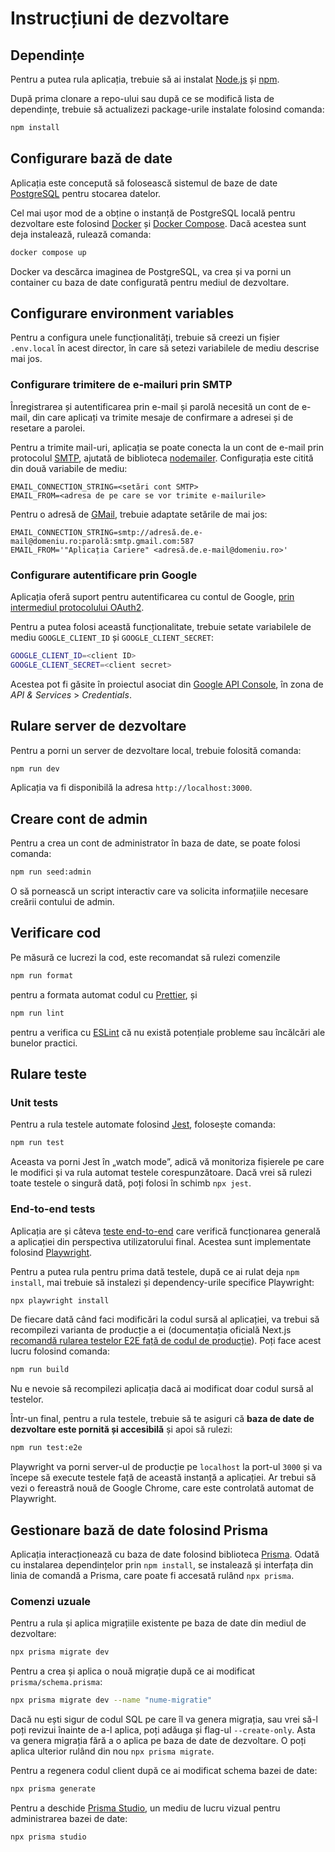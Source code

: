 # Instrucțiuni de dezvoltare

## Dependințe

Pentru a putea rula aplicația, trebuie să ai instalat [Node.js](https://nodejs.org/en/) și [npm](https://www.npmjs.com/).

După prima clonare a repo-ului sau după ce se modifică lista de dependințe,
trebuie să actualizezi package-urile instalate folosind comanda:

```sh
npm install
```

## Configurare bază de date

Aplicația este concepută să folosească sistemul de baze de date [PostgreSQL](https://www.postgresql.org/) pentru stocarea datelor.

Cel mai ușor mod de a obține o instanță de PostgreSQL locală pentru dezvoltare este folosind [Docker](https://www.docker.com/) și [Docker Compose](https://docs.docker.com/compose/). Dacă acestea sunt deja instalează, rulează comanda:

```sh
docker compose up
```

Docker va descărca imaginea de PostgreSQL, va crea și va porni un container cu baza de date configurată pentru mediul de dezvoltare.

## Configurare environment variables

Pentru a configura unele funcționalități, trebuie să creezi un fișier `.env.local` în acest director, în care să setezi variabilele de mediu descrise mai jos.

### Configurare trimitere de e-mailuri prin SMTP

Înregistrarea și autentificarea prin e-mail și parolă necesită un cont de e-mail, din care aplicați va trimite mesaje de confirmare a adresei și de resetare a parolei.

Pentru a trimite mail-uri, aplicația se poate conecta la un cont de e-mail prin protocolul [SMTP](https://en.wikipedia.org/wiki/Simple_Mail_Transfer_Protocol), ajutată de biblioteca [nodemailer](https://nodemailer.com/). Configurația este citită din două variabile de mediu:

```
EMAIL_CONNECTION_STRING=<setări cont SMTP>
EMAIL_FROM=<adresa de pe care se vor trimite e-mailurile>
```

Pentru o adresă de [GMail](https://gmail.com/), trebuie adaptate setările de mai jos:

```
EMAIL_CONNECTION_STRING=smtp://adresă.de.e-mail@domeniu.ro:parolă:smtp.gmail.com:587
EMAIL_FROM='"Aplicația Cariere" <adresă.de.e-mail@domeniu.ro>'
```

### Configurare autentificare prin Google

Aplicația oferă suport pentru autentificarea cu contul de Google, [prin intermediul protocolului OAuth2](https://developers.google.com/identity/protocols/oauth2).

Pentru a putea folosi această funcționalitate, trebuie setate variabilele de mediu `GOOGLE_CLIENT_ID` și `GOOGLE_CLIENT_SECRET`:

```sh
GOOGLE_CLIENT_ID=<client ID>
GOOGLE_CLIENT_SECRET=<client secret>
```

Acestea pot fi găsite în proiectul asociat din [Google API Console](https://console.developers.google.com/), în zona de _API & Services_ > _Credentials_.

## Rulare server de dezvoltare

Pentru a porni un server de dezvoltare local, trebuie folosită comanda:

```sh
npm run dev
```

Aplicația va fi disponibilă la adresa `http://localhost:3000`.

## Creare cont de admin

Pentru a crea un cont de administrator în baza de date, se poate folosi comanda:

```sh
npm run seed:admin
```

O să pornească un script interactiv care va solicita informațiile necesare creării contului de admin.

## Verificare cod

Pe măsură ce lucrezi la cod, este recomandat să rulezi comenzile

```sh
npm run format
```

pentru a formata automat codul cu [Prettier](https://prettier.io/), și

```sh
npm run lint
```

pentru a verifica cu [ESLint](https://eslint.org/) că nu există potențiale probleme
sau încălcări ale bunelor practici.

## Rulare teste

### Unit tests

Pentru a rula testele automate folosind [Jest](https://jestjs.io/), folosește comanda:

```sh
npm run test
```

Aceasta va porni Jest în „watch mode”, adică vă monitoriza fișierele pe care le modifici și va rula automat testele corespunzătoare. Dacă vrei să rulezi toate testele o singură dată, poți folosi în schimb `npx jest`.

### End-to-end tests

Aplicația are și câteva [teste end-to-end](https://smartbear.com/learn/automated-testing/what-is-end-to-end-testing/) care verifică funcționarea generală a aplicației din perspectiva utilizatorului final. Acestea sunt implementate folosind [Playwright](https://playwright.dev/).

Pentru a putea rula pentru prima dată testele, după ce ai rulat deja `npm install`, mai trebuie să instalezi și dependency-urile specifice Playwright:

```sh
npx playwright install
```

De fiecare dată când faci modificări la codul sursă al aplicației, va trebui să recompilezi varianta de producție a ei (documentația oficială Next.js [recomandă rularea testelor E2E față de codul de producție](https://nextjs.org/docs/testing#running-your-playwright-tests)). Poți face acest lucru folosind comanda:

```sh
npm run build
```

Nu e nevoie să recompilezi aplicația dacă ai modificat doar codul sursă al testelor.

Într-un final, pentru a rula testele, trebuie să te asiguri că **baza de date de dezvoltare este pornită și accesibilă** și apoi să rulezi:

```sh
npm run test:e2e
```

Playwright va porni server-ul de producție pe `localhost` la port-ul `3000` și va începe să execute testele față de această instanță a aplicației. Ar trebui să vezi o fereastră nouă de Google Chrome, care este controlată automat de Playwright.

## Gestionare bază de date folosind Prisma

Aplicația interacționează cu baza de date folosind biblioteca [Prisma](https://www.prisma.io/). Odată cu instalarea dependințelor prin `npm install`, se instalează și interfața din linia de comandă a Prisma, care poate fi accesată rulând `npx prisma`.

### Comenzi uzuale

Pentru a rula și aplica migrațiile existente pe baza de date din mediul de dezvoltare:

```sh
npx prisma migrate dev
```

Pentru a crea și aplica o nouă migrație după ce ai modificat `prisma/schema.prisma`:

```sh
npx prisma migrate dev --name "nume-migratie"
```

Dacă nu ești sigur de codul SQL pe care îl va genera migrația, sau vrei să-l poți revizui înainte de a-l aplica, poți adăuga și flag-ul `--create-only`. Asta va genera migrația fără a o aplica pe baza de date de dezvoltare. O poți aplica ulterior rulând din nou `npx prisma migrate`.

Pentru a regenera codul client după ce ai modificat schema bazei de date:

```sh
npx prisma generate
```

Pentru a deschide [Prisma Studio](https://www.prisma.io/studio), un mediu de lucru vizual pentru administrarea bazei de date:

```sh
npx prisma studio
```

